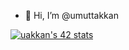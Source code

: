 - 👋 Hi, I’m @umuttakkan


<a href="https://github.com/JaeSeoKim/badge42"><img src="https://badge42.vercel.app/api/v2/clamho4ca00210fmqnqlr0qls/stats?cursusId=21&coalitionId=232" alt="uakkan's 42 stats" /></a>

